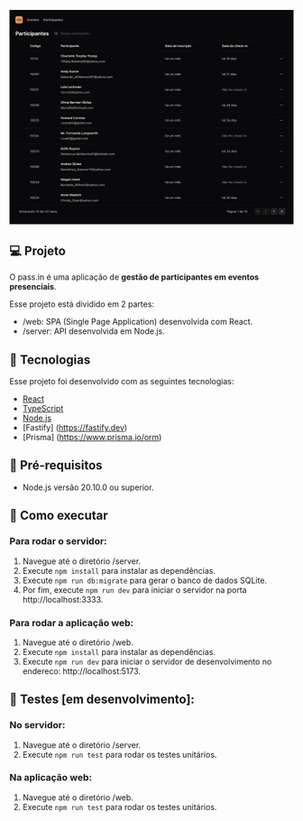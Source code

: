 ![Pass In](.github/cover.png)

## 💻 Projeto

O pass.in é uma aplicação de **gestão de participantes em eventos presenciais**. 

Esse projeto está dividido em 2 partes:

- /web: SPA (Single Page Application) desenvolvida com React.
- /server: API desenvolvida em Node.js.

## 🧪 Tecnologias

Esse projeto foi desenvolvido com as seguintes tecnologias:

- [React](https://reactjs.org)
- [TypeScript](https://www.typescriptlang.org)
- [Node.js](https://nodejs.org)
- [Fastify] (https://fastify.dev)
- [Prisma] (https://www.prisma.io/orm)

## 🚨 Pré-requisitos

- Node.js versão 20.10.0 ou superior.

## 🚀 Como executar

### Para rodar o servidor:

1. Navegue até o diretório /server.
2. Execute `npm install` para instalar as dependências.
3. Execute `npm run db:migrate` para gerar o banco de dados SQLite.
4. Por fim, execute `npm run dev` para iniciar o servidor na porta http://localhost:3333.

### Para rodar a aplicação web:

1. Navegue até o diretório /web.
2. Execute `npm install` para instalar as dependências.
3. Execute `npm run dev` para iniciar o servidor de desenvolvimento no endereco: http://localhost:5173.

## 🧪 Testes [em desenvolvimento]:

### No servidor:

1. Navegue até o diretório /server.
2. Execute `npm run test` para rodar os testes unitários.

### Na aplicação web:

1. Navegue até o diretório /web.
2. Execute `npm run test` para rodar os testes unitários.